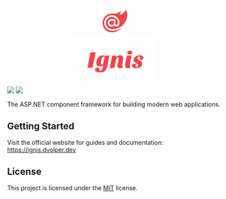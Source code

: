 <div align="center">
    <br/>
    <img width="64" alt="" src="website/Ignis.Website/wwwroot/images/logo.svg" />
    <br/>
    <img width="196" alt="" src="website/Ignis.Website/wwwroot/images/logo-text.svg" />
    <br/>
</div>

[![](https://img.shields.io/github/v/release/DavidVollmers/Ignis?include_prereleases&style=flat-square)](https://github.com/DavidVollmers/Ignis/releases)
[![](https://img.shields.io/github/license/DavidVollmers/Ignis?style=flat-square)](https://github.com/DavidVollmers/Ignis/blob/main/LICENSE.txt)

The ASP.NET component framework for building modern web applications.

## Getting Started

Visit the official website for guides and documentation: https://ignis.dvolper.dev

## License

This project is licensed under the [MIT](LICENSE.txt) license.
